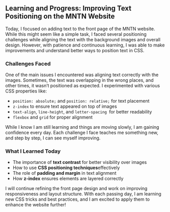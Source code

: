 ## **Learning and Progress: Improving Text Positioning on the MNTN Website**

Today, I focused on adding text to the front page of the MNTN website. While this might seem like a simple task, I faced several positioning challenges while aligning the text with the background images and overall design. However, with patience and continuous learning, I was able to make improvements and understand better ways to position text in CSS.

### **Challenges Faced**

One of the main issues I encountered was aligning text correctly with the images. Sometimes, the text was overlapping in the wrong places, and other times, it wasn’t positioned as expected. I experimented with various CSS properties like:
* `position: absolute;` and `position: relative;` for text placement
* `z-index` to ensure text appeared on top of images
* `text-align`, `line-height`, and `letter-spacing `for better readability
*  `flexbox` and `grid` for proper alignment

While I know I am still learning and things are moving slowly, I am gaining confidence every day. Each challenge I face teaches me something new, and step by step, I can see myself improving.

### **What I Learned Today**

* The importance of **text contrast** for better visibility over images
* How to use **CSS positioning techniques**effectively
* The role of **padding and margin** in text alignment
* How **z-index** ensures elements are layered correctly

I will continue refining the front page design and work on improving responsiveness and layout structure. With each passing day, I am learning new CSS tricks and best practices, and I am excited to apply them to enhance the website further!